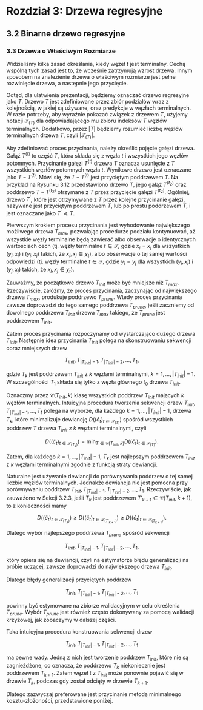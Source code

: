 # Rozdział 3: Drzewa regresyjne

## 3.2 Binarne drzewo regresyjne

### 3.3 Drzewa o Właściwym Rozmiarze

Widzieliśmy kilka zasad określania, kiedy węzeł $t$ jest terminalny. Cechą wspólną tych zasad jest to, że wcześnie zatrzymują wzrost drzewa. Innym sposobem na znalezienie drzewa o właściwym rozmiarze jest pełne rozwinięcie drzewa, a następnie jego przycięcie.

Odtąd, dla ułatwienia prezentacji, będziemy oznaczać drzewo regresyjne jako $T$. Drzewo $T$ jest zdefiniowane przez zbiór podziałów wraz z kolejnością, w jakiej są używane, oraz predykcje w węzłach terminalnych. W razie potrzeby, aby wyraźnie pokazać związek z drzewem $T$, użyjemy notacji $\mathcal{T}_{(T)}$ dla odpowiadającego mu zbioru indeksów $T$ węzłów terminalnych. Dodatkowo, przez $|T|$ będziemy rozumieć liczbę węzłów terminalnych drzewa $T$, czyli $|\mathcal{T}_{(T)}|$.

Aby zdefiniować proces przycinania, należy określić pojęcie gałęzi drzewa. Gałąź $T^{(t)}$ to część $T$, która składa się z węzła $t$ i wszystkich jego węzłów potomnych. Przycinanie gałęzi $T^{(t)}$ drzewa $T$ oznacza usunięcie z $T$ wszystkich węzłów potomnych węzła $t$. Wynikowe drzewo jest oznaczane jako $T - T^{(t)}$. Mówi się, że $T - T^{(t)}$ jest przyciętym poddrzewem $T$. Na przykład na Rysunku 3.12 przedstawiono drzewo $T$, jego gałąź $T^{(t_2)}$ oraz poddrzewo $T - T^{(t_2)}$ otrzymane z $T$ przez przycięcie gałęzi $T^{(t_2)}$. Ogólniej, drzewo $T^{\prime}$, które jest otrzymywane z $T$ przez kolejne przycinanie gałęzi, nazywane jest przyciętym poddrzewem $T$, lub po prostu poddrzewem $T$, i jest oznaczane jako $T^{\prime} \preceq T$.

Pierwszym krokiem procesu przycinania jest wyhodowanie największego możliwego drzewa $T_{max}$, pozwalając procedurze podziału kontynuować, aż wszystkie węzły terminalne będą zawierać albo obserwacje o identycznych wartościach cech (tj. węzły terminalne $t \in \mathcal{T}$, gdzie $x_i = x_j$ dla wszystkich $(y_i, x_i)$ i $(y_j, x_j)$ takich, że $x_i, x_j \in \chi_t$), albo obserwacje o tej samej wartości odpowiedzi (tj. węzły terminalne $t \in \mathcal{T}$, gdzie $y_i = y_j$ dla wszystkich $(y_i, x_i)$ i $(y_j, x_j)$ takich, że $x_i, x_j \in \chi_t$). 

Zauważmy, że początkowe drzewo $T_{init}$ może być mniejsze niż $T_{max}$. Rzeczywiście, załóżmy, że proces przycinania, zaczynając od największego drzewa $T_{max}$, produkuje poddrzewo $T_{prune}$. Wtedy proces przycinania zawsze doprowadzi do tego samego poddrzewa $T_{prune}$, jeśli zaczniemy od dowolnego poddrzewa $T_{init}$ drzewa $T_{max}$ takiego, że $T_{prune}$ jest poddrzewem $T_{init}$.

Zatem proces przycinania rozpoczynamy od wystarczająco dużego drzewa $T_{init}$. Następnie idea przycinania $T_{init}$ polega na skonstruowaniu sekwencji coraz mniejszych drzew

$$T_{init}, T_{|T_{init}|-1}, T_{|T_{init}|-2}, \dots, T_1,$$

gdzie $T_k$ jest poddrzewem $T_{init}$ z $k$ węzłami terminalnymi, $k=1, \dots, |T_{init}|-1$. W szczególności $T_1$ składa się tylko z węzła głównego $t_0$ drzewa $T_{init}$.

Oznaczmy przez $\mathcal{C}(T_{init}, k)$ klasę wszystkich poddrzew $T_{init}$ mających $k$ węzłów terminalnych. Intuicyjna procedura tworzenia sekwencji drzew $T_{init}, T_{|T_{init}|-1}, \dots, T_1$ polega na wyborze, dla każdego $k=1, \dots, |T_{init}|-1$, drzewa $T_k$, które minimalizuje dewiancję $D((\hat{c}_t)_{t \in \mathcal{T}_{(T)}})$ spośród wszystkich poddrzew $T$ drzewa $T_{init}$ z $k$ węzłami terminalnymi, czyli

$$D((\hat{c}_t)_{t \in \mathcal{T}_{(T_k)}}) = \min_{T \in \mathcal{C}(T_{init}, k)} D((\hat{c}_t)_{t \in \mathcal{T}_{(T)}}).$$

Zatem, dla każdego $k=1, \dots, |T_{init}|-1$, $T_k$ jest najlepszym poddrzewem $T_{init}$ z $k$ węzłami terminalnymi zgodnie z funkcją straty dewiancji.

Naturalne jest używanie dewiancji do porównywania poddrzew o tej samej liczbie węzłów terminalnych. Jednakże dewiancja nie jest pomocna przy porównywaniu poddrzew $T_{init}, T_{|T_{init}|-1}, T_{|T_{init}|-2}, \dots, T_1$. Rzeczywiście, jak zauważono w Sekcji 3.2.3, jeśli $T_k$ jest poddrzewem $T'_{k+1} \in \mathcal{C}(T_{init}, k+1)$, to z konieczności mamy

$$D((\hat{c}_t)_{t \in \mathcal{T}_{(T_k)}}) \ge D((\hat{c}_t)_{t \in \mathcal{T}_{(T'_{k+1})}}) \ge D((\hat{c}_t)_{t \in \mathcal{T}_{(T_{k+1})}}).$$

Dlatego wybór najlepszego poddrzewa $T_{prune}$ spośród sekwencji 

$$T_{init}, T_{|T_{init}|-1}, T_{|T_{init}|-2}, \dots, T_1,$$

który opiera się na dewiancji, czyli na estymatorze błędu generalizacji na próbie uczącej, zawsze doprowadzi do największego drzewa $T_{init}$. 

Dlatego błędy generalizacji przyciętych poddrzew 

$$T_{init}, T_{|T_{init}|-1}, T_{|T_{init}|-2}, \dots, T_1$$

powinny być estymowane na zbiorze walidacyjnym w celu określenia $T_{prune}$. Wybór $T_{prune}$ jest również często dokonywany za pomocą walidacji krzyżowej, jak zobaczymy w dalszej części.

Taka intuicyjna procedura konstruowania sekwencji drzew 

$$T_{init}, T_{|T_{init}|-1}, T_{|T_{init}|-2}, \dots, T_1$$

ma pewne wady. Jedną z nich jest tworzenie poddrzew $T_{init}$, które nie są zagnieżdżone, co oznacza, że poddrzewo $T_k$ niekoniecznie jest poddrzewem $T_{k+1}$. Zatem węzeł $t$ z $T_{init}$ może ponownie pojawić się w drzewie $T_k$, podczas gdy został odcięty w drzewie $T_{k+1}$. 

Dlatego zazwyczaj preferowane jest przycinanie metodą minimalnego kosztu-złożoności, przedstawione poniżej.